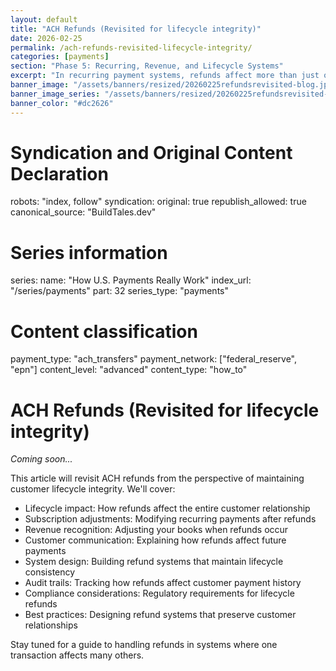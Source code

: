 ```yaml
---
layout: default
title: "ACH Refunds (Revisited for lifecycle integrity)"
date: 2026-02-25
permalink: /ach-refunds-revisited-lifecycle-integrity/
categories: [payments]
section: "Phase 5: Recurring, Revenue, and Lifecycle Systems"
excerpt: "In recurring payment systems, refunds affect more than just one transaction. Learn how to maintain lifecycle integrity during refund operations."
banner_image: "/assets/banners/resized/20260225refundsrevisited-blog.jpg"
banner_image_series: "/assets/banners/resized/20260225refundsrevisited-series.jpg"
banner_color: "#dc2626"
---
```


# Syndication and Original Content Declaration
robots: "index, follow"
syndication:
  original: true
  republish_allowed: true
  canonical_source: "BuildTales.dev"

# Series information
series:
  name: "How U.S. Payments Really Work"
  index_url: "/series/payments"
  part: 32
  series_type: "payments"

# Content classification
payment_type: "ach_transfers"
payment_network: ["federal_reserve", "epn"]
content_level: "advanced"
content_type: "how_to"

# ACH Refunds (Revisited for lifecycle integrity)

*Coming soon...*

This article will revisit ACH refunds from the perspective of maintaining customer lifecycle integrity. We'll cover:

- Lifecycle impact: How refunds affect the entire customer relationship
- Subscription adjustments: Modifying recurring payments after refunds
- Revenue recognition: Adjusting your books when refunds occur
- Customer communication: Explaining how refunds affect future payments
- System design: Building refund systems that maintain lifecycle consistency
- Audit trails: Tracking how refunds affect customer payment history
- Compliance considerations: Regulatory requirements for lifecycle refunds
- Best practices: Designing refund systems that preserve customer relationships

Stay tuned for a guide to handling refunds in systems where one transaction affects many others.

